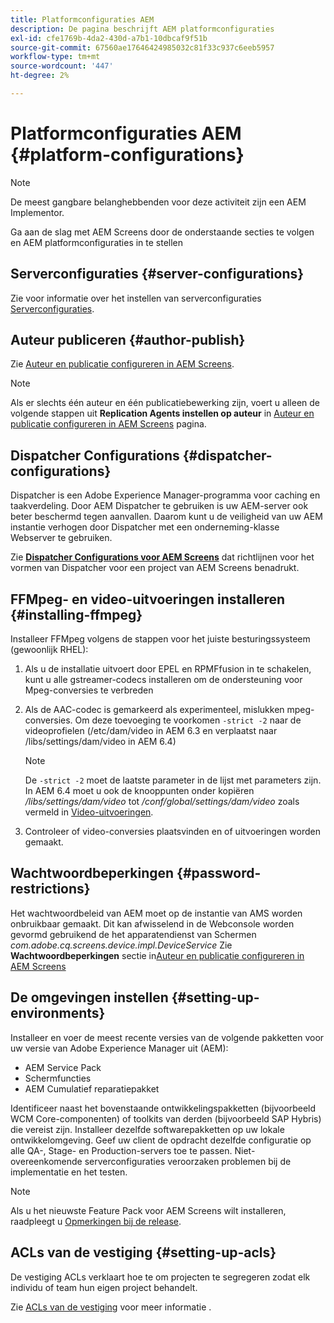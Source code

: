```yaml
---
title: Platformconfiguraties AEM
description: De pagina beschrijft AEM platformconfiguraties
exl-id: cfe1769b-4da2-430d-a7b1-10dbcaf9f51b
source-git-commit: 67560ae17646424985032c81f33c937c6eeb5957
workflow-type: tm+mt
source-wordcount: '447'
ht-degree: 2%

---
```


# Platformconfiguraties AEM  {#platform-configurations}

>[!NOTE]
>
>De meest gangbare belanghebbenden voor deze activiteit zijn een AEM Implementor.

Ga aan de slag met AEM Screens door de onderstaande secties te volgen en AEM platformconfiguraties in te stellen

## Serverconfiguraties {#server-configurations}

Zie voor informatie over het instellen van serverconfiguraties [Serverconfiguraties](https://experienceleague.adobe.com/en/docs/experience-manager-screens/user-guide/administering/configuring-screens-introduction#ServerConfiguration).

## Auteur publiceren {#author-publish}

Zie [Auteur en publicatie configureren in AEM Screens](https://experienceleague.adobe.com/en/docs/experience-manager-screens/user-guide/administering/author-publish/author-and-publish).

>[!NOTE]
>
>Als er slechts één auteur en één publicatiebewerking zijn, voert u alleen de volgende stappen uit **Replication Agents instellen op auteur** in [Auteur en publicatie configureren in AEM Screens](https://experienceleague.adobe.com/en/docs/experience-manager-screens/user-guide/administering/author-publish/author-and-publish) pagina.

## Dispatcher Configurations {#dispatcher-configurations}

Dispatcher is een Adobe Experience Manager-programma voor caching en taakverdeling. Door AEM Dispatcher te gebruiken is uw AEM-server ook beter beschermd tegen aanvallen. Daarom kunt u de veiligheid van uw AEM instantie verhogen door Dispatcher met een onderneming-klasse Webserver te gebruiken.

Zie **[Dispatcher Configurations voor AEM Screens](https://experienceleague.adobe.com/en/docs/experience-manager-screens/user-guide/administering/dispatcher-configurations-aem-screens)** dat richtlijnen voor het vormen van Dispatcher voor een project van AEM Screens benadrukt.

## FFMpeg- en video-uitvoeringen installeren {#installing-ffmpeg}

Installeer FFMpeg volgens de stappen voor het juiste besturingssysteem (gewoonlijk RHEL):

1. Als u de installatie uitvoert door EPEL en RPMFfusion in te schakelen, kunt u alle gstreamer-codecs installeren om de ondersteuning voor Mpeg-conversies te verbreden
1. Als de AAC-codec is gemarkeerd als experimenteel, mislukken mpeg-conversies. Om deze toevoeging te voorkomen `-strict -2` naar de videoprofielen (/etc/dam/video in AEM 6.3 en verplaatst naar /libs/settings/dam/video in AEM 6.4)

   >[!NOTE]
   >
   >De `-strict -2` moet de laatste parameter in de lijst met parameters zijn. In AEM 6.4 moet u ook de knooppunten onder kopiëren */libs/settings/dam/video* tot */conf/global/settings/dam/video* zoals vermeld in [Video-uitvoeringen](https://experienceleague.adobe.com/en/docs/experience-manager-screens/user-guide/authoring/product-features/generating-renditions).
1. Controleer of video-conversies plaatsvinden en of uitvoeringen worden gemaakt.

## Wachtwoordbeperkingen {#password-restrictions}

Het wachtwoordbeleid van AEM moet op de instantie van AMS worden onbruikbaar gemaakt. Dit kan afwisselend in de Webconsole worden gevormd gebruikend de het apparatendienst van Schermen *com.adobe.cq.screens.device.impl.DeviceService*
Zie **Wachtwoordbeperkingen** sectie in[Auteur en publicatie configureren in AEM Screens](https://experienceleague.adobe.com/en/docs/experience-manager-screens/user-guide/administering/author-publish/author-and-publish)

## De omgevingen instellen {#setting-up-environments}

Installeer en voer de meest recente versies van de volgende pakketten voor uw versie van Adobe Experience Manager uit (AEM):

* AEM Service Pack
* Schermfuncties
* AEM Cumulatief reparatiepakket

Identificeer naast het bovenstaande ontwikkelingspakketten (bijvoorbeeld WCM Core-componenten) of toolkits van derden (bijvoorbeeld SAP Hybris) die vereist zijn.
Installeer dezelfde softwarepakketten op uw lokale ontwikkelomgeving. Geef uw client de opdracht dezelfde configuratie op alle QA-, Stage- en Production-servers toe te passen. Niet-overeenkomende serverconfiguraties veroorzaken problemen bij de implementatie en het testen.

>[!NOTE]
>
>Als u het nieuwste Feature Pack voor AEM Screens wilt installeren, raadpleegt u [Opmerkingen bij de release](https://experienceleague.adobe.com/en/docs/experience-manager-screens/user-guide/aem-screens-introduction).

## ACLs van de vestiging {#setting-up-acls}

De vestiging ACLs verklaart hoe te om projecten te segregeren zodat elk individu of team hun eigen project behandelt.

Zie [ACLs van de vestiging](https://experienceleague.adobe.com/en/docs/experience-manager-screens/user-guide/administering/setting-up-acls) voor meer informatie .
